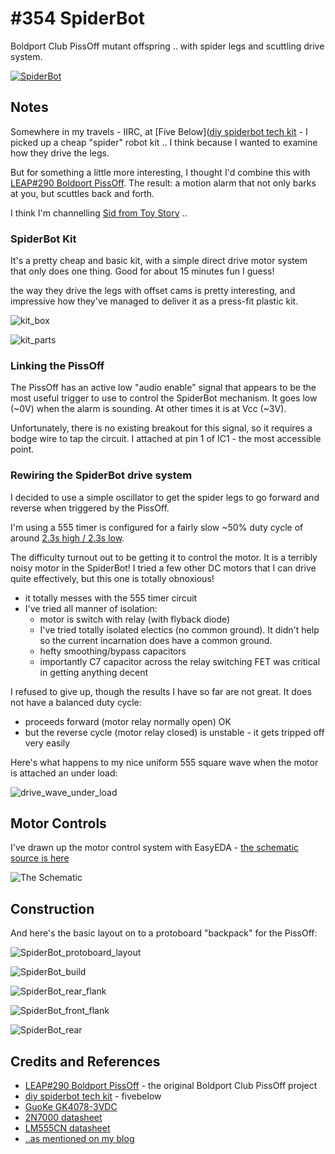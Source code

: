 # #354 SpiderBot

Boldport Club PissOff mutant offspring .. with spider legs and scuttling drive system.

[![SpiderBot](http://img.youtube.com/vi/SppVUWhvZKs/0.jpg)](http://www.youtube.com/watch?v=SppVUWhvZKs)

## Notes

Somewhere in my travels -
IIRC, at [Five Below]([diy spiderbot tech kit](https://www.fivebelow.com/diy-spiderbot-tech-kit.html) -
I picked up a cheap "spider" robot kit .. I think because I wanted to examine how they drive the legs.

But for something a little more interesting, I thought I'd combine this with
[LEAP#290 Boldport PissOff](../../BoldportClub/PissOff).
The result: a motion alarm that not only barks at you, but scuttles back and forth.

I think I'm channelling [Sid from Toy Story](http://pixar.wikia.com/wiki/Sid_Phillips) ..


### SpiderBot Kit

It's a pretty cheap and basic kit, with a simple direct drive motor system that only does one thing.
Good for about 15 minutes fun I guess!

the way they drive the legs with offset cams is pretty interesting, and impressive how they've managed to
deliver it as a press-fit plastic kit.

![kit_box](./assets/kit_box.jpg?raw=true)

![kit_parts](./assets/kit_parts.jpg?raw=true)


### Linking the PissOff

The PissOff has an active low "audio enable" signal that appears to be the most useful trigger to
use to control the SpiderBot mechanism. It goes low (~0V) when the alarm is sounding. At other times it is at Vcc (~3V).

Unfortunately, there is no existing breakout for this signal, so it requires a bodge wire to tap the circuit.
I attached at pin 1 of IC1 - the most accessible point.

### Rewiring the SpiderBot drive system

I decided to use a simple oscillator to get the spider legs to go forward and reverse when triggered by the PissOff.

I'm using a 555 timer is configured for a fairly slow ~50% duty cycle of around
[2.3s high / 2.3s low](http://visual555.tardate.com/?mode=astable&r1=1&r2=330&c=10).


The difficulty turnout out to be getting it to control the motor.
It is a terribly noisy motor in the SpiderBot! I tried a few other DC motors that I can drive quite effectively,
but this one is totally obnoxious!

* it totally messes with the 555 timer circuit
* I've tried all manner of isolation:
    - motor is switch with relay (with flyback diode)
    - I've tried totally isolated electics (no common ground). It didn't help so the current incarnation does have a common ground.
    - hefty smoothing/bypass capacitors
    - importantly C7 capacitor across the relay switching FET was critical in getting anything decent

I refused to give up, though the results I have so far are not great.
It does not have a balanced duty cycle:

* proceeds forward (motor relay normally open) OK
* but the reverse cycle (motor relay closed) is unstable - it gets tripped off very easily

Here's what happens to my nice uniform 555 square wave when the motor is attached an under load:

![drive_wave_under_load](./assets/drive_wave_under_load.gif?raw=true)

## Motor Controls

I've drawn up the motor control system with  EasyEDA -
[the schematic source is here](https://easyeda.com/tardate/SpiderBot-fc02a0cd0b5f48b1a8324bb9bb8196e1)

![The Schematic](./assets/SpiderBot_schematic.jpg?raw=true)

## Construction

And here's the basic layout on to a protoboard "backpack" for the PissOff:

![SpiderBot_protoboard_layout](./assets/SpiderBot_protoboard_layout.jpg?raw=true)

![SpiderBot_build](./assets/SpiderBot_build.jpg?raw=true)

![SpiderBot_rear_flank](./assets/SpiderBot_rear_flank.jpg?raw=true)

![SpiderBot_front_flank](./assets/SpiderBot_front_flank.jpg?raw=true)

![SpiderBot_rear](./assets/SpiderBot_rear.jpg?raw=true)

## Credits and References
* [LEAP#290 Boldport PissOff](../../BoldportClub/PissOff) - the original Boldport Club PissOff project
* [diy spiderbot tech kit](https://www.fivebelow.com/diy-spiderbot-tech-kit.html) - fivebelow
* [GuoKe GK4078-3VDC](https://www.aliexpress.com/store/product/GK4078-3VDC-GK4078-3VDC-GK4078-3VDC-1A-3V/1895287_32819750810.html)
* [2N7000 datasheet](http://www.futurlec.com/Transistors/2N7000.shtml)
* [LM555CN datasheet](http://www.futurlec.com/Linear/LM555CN.shtml)
* [..as mentioned on my blog](http://blog.tardate.com/2017/11/leap354-pissoff-mutant-offspring.html)
